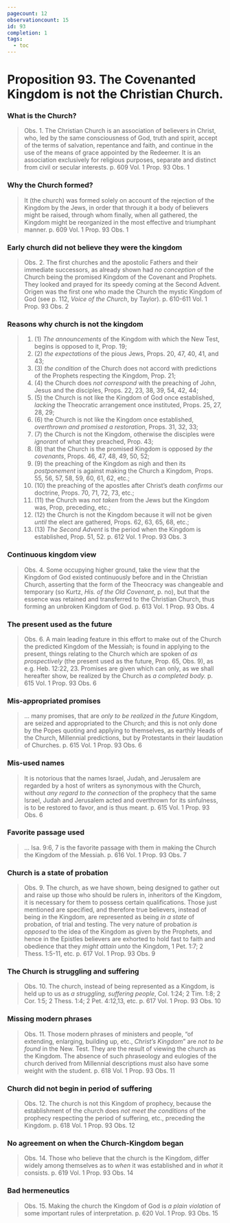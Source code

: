 ```yaml
---
pagecount: 12
observationcount: 15
id: 93
completion: 1
tags:
  - toc
---
```

# Proposition 93. The Covenanted Kingdom is not the Christian Church.
### What is the Church?
>Obs. 1. The Christian Church is an association of believers in Christ, who, led by the same consciousness of God, truth and spirit, accept of the terms of salvation, repentance and faith, and continue in the use of the means of grace appointed by the Redeemer. It is an association exclusively for religious purposes, separate and distinct from civil or secular interests.
>p. 609 Vol. 1 Prop. 93 Obs. 1
### Why the Church formed?
>It (the church) was formed solely on account of the rejection of the Kingdom by the Jews, in order that through it a body of believers might be raised, through whom finally, when all gathered, the Kingdom might be reorganized in the most effective and triumphant manner.
>p. 609 Vol. 1 Prop. 93 Obs. 1
### Early church did not believe they were the kingdom
>Obs. 2. The first churches and the apostolic Fathers and their immediate successors, as already shown had *no conception* of the Church being the promised Kingdom of the Covenant and Prophets. They looked and prayed for its speedy coming at the Second Advent. Origen was the first one who made the Church the mystic Kingdom of God (see p. 112, *Voice of the Church*, by Taylor).
>p. 610-611 Vol. 1 Prop. 93 Obs. 2
### Reasons why church is not the kingdom
>1. (1) *The announcements* of the Kingdom with which the New Test, begins is opposed to it, Prop. 19; 
>2. (2) *the expectations* of the pious Jews, Props. 20, 47, 40, 41, and 43; 
>3. (3) *the condition* of the Church does not accord with predictions of the Prophets respecting the Kingdom, Prop. 21; 
>4. (4) the Church does *not correspond* with the preaching of John, Jesus and the disciples, Props. 22, 23, 38, 39, 54, 42, 44; 
>5. (5) the Church is not like the Kingdom of God once established, *lacking* the Theocratic arrangement once instituted, Props. 25, 27, 28, 29; 
>6. (6) the Church is not like the Kingdom once established, *overthrown and promised a restoration*, Props. 31, 32, 33; 
>7. (7) the Church is not the Kingdom, otherwise the disciples were *ignorant* of what they preached, Prop. 43; 
>8. (8) that the Church is the promised Kingdom is opposed *by the covenants*, Props. 46, 47, 48, 49, 50, 52; 
>9. (9) the preaching of the Kingdom as nigh and then its *postponement* is against making the Church a Kingdom, Props. 55, 56, 57, 58, 59, 60, 61, 62, etc.; 
>10. (10) the preaching of the apostles after Christ’s death *confirms* our doctrine, Props. 70, 71, 72, 73, etc.; 
>11. (11) the Church was *not taken* from the Jews but the Kingdom was, Prop, preceding, etc.; 
>12. (12) the Church is not the Kingdom because it will not be given *until* the elect are gathered, Props. 62, 63, 65, 68, etc.; 
>13. (13) *The Second Advent* is the period when the Kingdom is established, Prop. 51, 52.
>p. 612 Vol. 1 Prop. 93 Obs. 3
### Continuous kingdom view
>Obs. 4. Some occupying higher ground, take the view that the Kingdom of God existed continuously before and in the Christian Church, asserting that the form of the Theocracy was changeable and temporary (so Kurtz, *His. of the Old Covenant*, p. no), but that the essence was retained and transferred to the Christian Church, thus forming an unbroken Kingdom of God.
>p. 613 Vol. 1 Prop. 93 Obs. 4
### The present used as the future
>Obs. 6. A main leading feature in this effort to make out of the Church the predicted Kingdom of the Messiah; is found in applying to the present, things relating to the Church which are spoken of *as prospectively* (the present used as the future, Prop. 65, Obs. 9), as e.g. Heb. 12:22, 23. Promises are given which can only, as we shall hereafter show, be realized by the Church as *a completed body.*
>p. 615 Vol. 1 Prop. 93 Obs. 6
### Mis-appropriated promises
>... many promises, that are *only to be realized in the future* Kingdom, are seized and appropriated to the Church; and this is not only done by the Popes quoting and applying to themselves, as earthly Heads of the Church, Millennial predictions, but by Protestants in their laudation of Churches.
>p. 615 Vol. 1 Prop. 93 Obs. 6
### Mis-used names
>It is notorious that the names Israel, Judah, and Jerusalem are regarded by a host of writers as synonymous with the Church, without *any regard to the connection* of the prophecy that the same Israel, Judah and Jerusalem acted and overthrown for its sinfulness, is to be restored to favor, and is thus meant.
>p. 615 Vol. 1 Prop. 93 Obs. 6
### Favorite passage used
>... Isa. 9:6, 7 is the favorite passage with them in making the Church the Kingdom of the Messiah.
>p. 616 Vol. 1 Prop. 93 Obs. 7
### Church is a state of probation
>Obs. 9. The church, as we have shown, being designed to gather out and raise up those who should be rulers in, inheritors of the Kingdom, it is necessary for them to possess certain qualifications. Those just mentioned are specified, and therefore true believers, instead of being *in* the Kingdom, are represented as being *in a state* of probation, of trial and testing. The very nature of probation *is opposed* to the idea of the Kingdom as given by the Prophets, and hence in the Epistles believers are exhorted to hold fast to faith and obedience that they *might attain unto* the Kingdom, 1 Pet. 1:7; 2 Thess. 1:5-11, etc.
>p. 617 Vol. 1 Prop. 93 Obs. 9
### The Church is struggling and suffering 
>Obs. 10. The church, instead of being represented as a Kingdom, is held up to us as *a struggling, suffering people*, Col. 1:24; 2 Tim. 1:8; 2 Cor. 1:5; 2 Thess. 1:4; 2 Pet. 4:12,13, etc.
>p. 617 Vol. 1 Prop. 93 Obs. 10
### Missing modern phrases
>Obs. 11. Those modern phrases of ministers and people, “of extending, enlarging, building up, etc., *Christ’s Kingdom*” are *not to be found* in the New. Test. They are the result of viewing the church as the Kingdom. The absence of such phraseology and eulogies of the church derived from Millennial descriptions must also have some weight with the student.
>p. 618 Vol. 1 Prop. 93 Obs. 11
### Church did not begin in period of suffering
>Obs. 12. The church is not this Kingdom of prophecy, because the establishment of the church does *not meet the conditions* of the prophecy respecting the period of suffering, etc., preceding the Kingdom.
>p. 618 Vol. 1 Prop. 93 Obs. 12
### No agreement on when the Church-Kingdom began
>Obs. 14. Those who believe that the church is the Kingdom, differ widely among themselves as to *when* it was established and in *what* it consists.
>p. 619 Vol. 1 Prop. 93 Obs. 14
### Bad hermeneutics
>Obs. 15. Making the church the Kingdom of God is *a plain violation* of some important rules of interpretation.
>p. 620 Vol. 1 Prop. 93 Obs. 15




